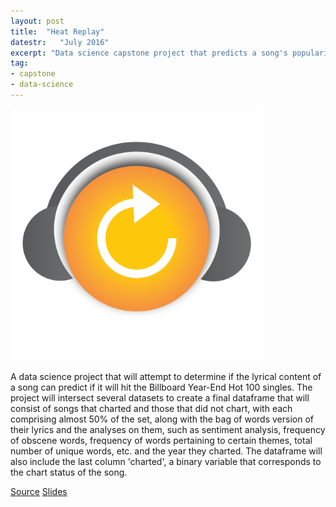 ```yaml
---
layout: post
title:  "Heat Replay"
datestr:   "July 2016"
excerpt: "Data science capstone project that predicts a song's popularity based on its lyrical content"
tag:
- capstone
- data-science
---
```


<img src="../assets/img/heatreplay.png" style="width:80%">

A data science project that will attempt to determine if the lyrical content of a song can predict if it will hit the Billboard Year-End Hot 100 singles. The project will intersect several datasets to create a final dataframe that will consist of songs that charted and those that did not chart, with each comprising almost 50% of the set, along with the bag of words version of their lyrics and the analyses on them, such as sentiment analysis, frequency of obscene words, frequency of words pertaining to certain themes, total number of unique words, etc. and the year they charted. The dataframe will also include the last column 'charted', a binary variable that corresponds to the chart status of the song.

<a href="https://github.com/sabbirahm3d/Heat-Replay" class="btn btn-primary">Source</a>
<a href="https://docs.google.com/presentation/d/1Dhv5HM0RlNM2IXY349DZu5zE4PEEYr04red-n8pa_sM/edit?usp=sharing" class="btn btn-primary">Slides</a>
